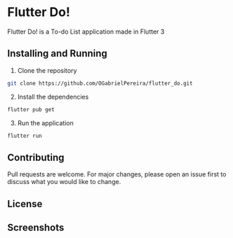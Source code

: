 # Flutter Do!

Flutter Do! is a To-do List application made in Flutter 3

## Installing and Running

1. Clone the repository

```bash
git clone https://github.com/OGabrielPereira/flutter_do.git
```

2. Install the dependencies

```bash
flutter pub get
```

3. Run the application

```bash
flutter run
```

## Contributing

Pull requests are welcome. For major changes, please open an issue first to discuss what you would like to change.

## License


## Screenshots
